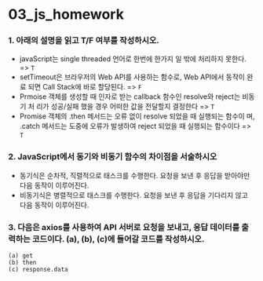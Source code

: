 # 03_js_homework



### 1. 아래의 설명을 읽고 T/F 여부를 작성하시오.

- javaScript는 single threaded 언어로 한번에 한가지 일 밖에 처리하지 못한다. => `T` 
- setTimeout은 브라우저의 Web API를 사용하는 함수로, Web API에서 동작이 완료 되면 Call Stack에 바로 할당된다. => `F`
- Prmoise 객체를 생성할 때 인자로 받는 callback 함수인 resolve와 reject는 비동기 처 리가 성공/실패 했을 경우 어떠한 값을 전달할지 결정한다  =>  `T`
- Promise 객체의 .then 메서드는 오류 없이 resolve 되었을 때 실행되는 함수이 며, .catch 메서드는 도중에 오류가 발생하여 reject 되었을 때 실행되는 함수이다  => `T`



### 2. JavaScript에서 동기와 비동기 함수의 차이점을 서술하시오

- 동기식은 순차적, 직렬적으로 태스크를 수행한다. 요청을 보낸 후 응답을 받아야만 다음 동작이 이루어진다.
- 비동기식은 병렬적으로 태스크를 수행한다. 요청을 보낸 후 응답을 기다리지 않고 다음 동작이 이루어진다. 



### 3. 다음은 axios를 사용하여 API 서버로 요청을 보내고, 응답 데이터를 출력하는 코드이다. (a), (b), (c)에 들어갈 코드를 작성하시오.

```
(a) get
(b) then
(c) response.data
```





